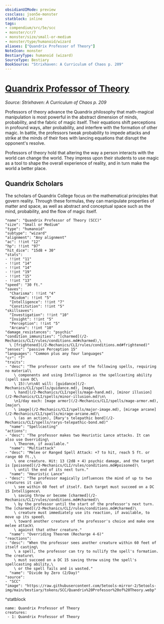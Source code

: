 ```yaml
---
obsidianUIMode: preview
cssclass: json5e-monster
statblock: inline
tags:
- compendium/src/5e/scc
- monster/cr/7
- monster/size/small-or-medium
- monster/type/humanoid/wizard
aliases: ["Quandrix Professor of Theory"]
NoteIcon: monster
BestiaryType: humanoid (wizard)
SourceType: Bestiary
BookSource: "Strixhaven: A Curriculum of Chaos p. 209"
---
```

# [Quandrix Professor of Theory](2-Mechanics/CLI/bestiary/humanoid/quandrix-professor-of-theory-scc.md)
*Source: Strixhaven: A Curriculum of Chaos p. 209*  

Professors of theory advance the Quandrix philosophy that math-magical manipulation is most powerful in the abstract dimension of minds, probability, and the fabric of magic itself. Their equations shift perceptions in profound ways, alter probability, and interfere with the formation of other magic. In battle, the professors tweak probability to impede attacks and strike at the minds of their foes with lancing equations that disrupt the opponent's resolve.

Professors of theory hold that altering the way a person interacts with the world can change the world. They impress upon their students to use magic as a tool to shape the overall experience of reality, and in turn make the world a better place.

## Quandrix Scholars

The scholars of Quandrix College focus on the mathematical principles that govern reality. Through these formulas, they can manipulate properties of matter and space, as well as abstract and conceptual space such as the mind, probability, and the flow of magic itself.

```statblock
"name": "Quandrix Professor of Theory (SCC)"
"size": "Small or Medium"
"type": "humanoid"
"subtype": "wizard"
"alignment": "Any alignment"
"ac": !!int "12"
"hp": !!int "97"
"hit_dice": "15d8 + 30"
"stats":
- !!int "11"
- !!int "14"
- !!int "14"
- !!int "19"
- !!int "15"
- !!int "13"
"speed": "30 ft."
"saves":
  "Charisma": !!int "4"
  "Wisdom": !!int "5"
  "Intelligence": !!int "7"
  "Constitution": !!int "5"
"skillsaves":
  "Investigation": !!int "10"
  "Insight": !!int "5"
  "Perception": !!int "5"
  "Arcana": !!int "10"
"damage_resistances": "psychic"
"condition_immunities": "[charmed](/2-Mechanics/CLI/rules/conditions.md#charmed),\
  \ [frightened](/2-Mechanics/CLI/rules/conditions.md#frightened)"
"senses": "passive Perception 15"
"languages": "Common plus any four languages"
"cr": "7"
"traits":
- "desc": "The professor casts one of the following spells, requiring no material\
    \ components and using Intelligence as the spellcasting ability (spell save DC\
    \ 15):\n\nAt will: [guidance](/2-Mechanics/CLI/spells/guidance.md), [mage\
    \ hand](/2-Mechanics/CLI/spells/mage-hand.md), [minor illusion](/2-Mechanics/CLI/spells/minor-illusion.md)\n\
    \n1/day each: [mage armor](/2-Mechanics/CLI/spells/mage-armor.md), [major\
    \ image](/2-Mechanics/CLI/spells/major-image.md), [mirage arcane](/2-Mechanics/CLI/spells/mirage-arcane.md)\
    \ (as an action), [Rary's telepathic bond](/2-Mechanics/CLI/spells/rarys-telepathic-bond.md)"
  "name": "Spellcasting"
"actions":
- "desc": "The professor makes two Heuristic Lance attacks. It can also use Overriding\
    \ Theorem, if available."
  "name": "Multiattack"
- "desc": "Melee or Ranged Spell Attack: +7 to hit, reach 5 ft. or range 60 ft.,\
    \ one creature. Hit: 13 (2d8 + 4) psychic damage, and the target is [poisoned](/2-Mechanics/CLI/rules/conditions.md#poisoned)\
    \ until the end of its next turn."
  "name": "Heuristic Lance"
- "desc": "The professor magically influences the mind of up to two creatures it can\
    \ see within 60 feet of itself. Each target must succeed on a DC 15 Intelligence\
    \ saving throw or become [charmed](/2-Mechanics/CLI/rules/conditions.md#charmed)\
    \ by the professor until the start of the professor's next turn. The [charmed](/2-Mechanics/CLI/rules/conditions.md#charmed)\
    \ creature must immediately use its reaction, if available, to move up its speed\
    \ toward another creature of the professor's choice and make one melee attack\
    \ against that other creature."
  "name": "Overriding Theorem (Recharge 4-6)"
"reactions":
- "desc": "When the professor sees another creature within 60 feet of itself casting\
    \ a spell, the professor can try to nullify the spell's formation. The creature\
    \ must succeed on a DC 15 saving throw using the spell's spellcasting ability,\
    \ or the spell fails and is wasted."
  "name": "Divide by Zero (2/Day)"
"source":
- "SCC"
"image": "https://raw.githubusercontent.com/5etools-mirror-2/5etools-img/main/bestiary/tokens/SCC/Quandrix%20Professor%20of%20Theory.webp"
```
^statblock

```encounter-table
name: Quandrix Professor of Theory
creatures:
 - 1: Quandrix Professor of Theory
```